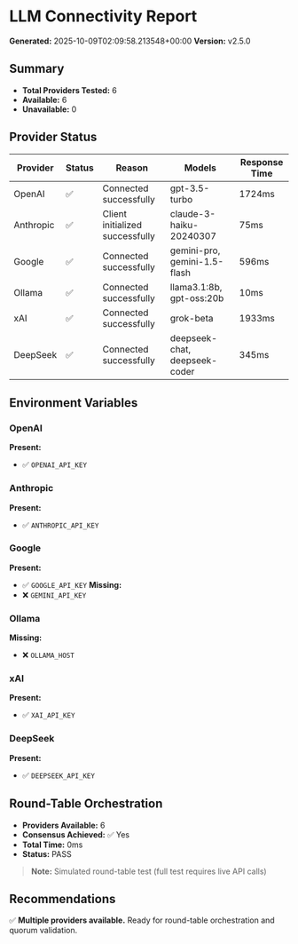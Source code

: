 # LLM Connectivity Report
**Generated:** 2025-10-09T02:09:58.213548+00:00
**Version:** v2.5.0

## Summary

- **Total Providers Tested:** 6
- **Available:** 6
- **Unavailable:** 0

## Provider Status

| Provider | Status | Reason | Models | Response Time |
|----------|--------|--------|--------|---------------|
| OpenAI | ✅ | Connected successfully | gpt-3.5-turbo | 1724ms |
| Anthropic | ✅ | Client initialized successfully | claude-3-haiku-20240307 | 75ms |
| Google | ✅ | Connected successfully | gemini-pro, gemini-1.5-flash | 596ms |
| Ollama | ✅ | Connected successfully | llama3.1:8b, gpt-oss:20b | 10ms |
| xAI | ✅ | Connected successfully | grok-beta | 1933ms |
| DeepSeek | ✅ | Connected successfully | deepseek-chat, deepseek-coder | 345ms |

## Environment Variables

### OpenAI

**Present:**
- ✅ `OPENAI_API_KEY`

### Anthropic

**Present:**
- ✅ `ANTHROPIC_API_KEY`

### Google

**Present:**
- ✅ `GOOGLE_API_KEY`
**Missing:**
- ❌ `GEMINI_API_KEY`

### Ollama

**Missing:**
- ❌ `OLLAMA_HOST`

### xAI

**Present:**
- ✅ `XAI_API_KEY`

### DeepSeek

**Present:**
- ✅ `DEEPSEEK_API_KEY`

## Round-Table Orchestration

- **Providers Available:** 6
- **Consensus Achieved:** ✅ Yes
- **Total Time:** 0ms
- **Status:** PASS

> **Note:** Simulated round-table test (full test requires live API calls)

## Recommendations

✅ **Multiple providers available.** Ready for round-table orchestration and quorum validation.

